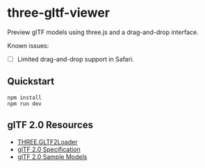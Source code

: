 # three-gltf-viewer

Preview glTF models using three.js and a drag-and-drop interface.

Known issues:

- [ ] Limited drag-and-drop support in Safari.

## Quickstart

```
npm install
npm run dev
```

## glTF 2.0 Resources

- [THREE.GLTF2Loader](https://github.com/mrdoob/three.js/blob/dev/examples/js/loaders/GLTF2Loader.js)
- [glTF 2.0 Specification](https://github.com/KhronosGroup/glTF/blob/master/specification/2.0/README.md)
- [glTF 2.0 Sample Models](https://github.com/KhronosGroup/glTF-Sample-Models/tree/master/2.0/)

